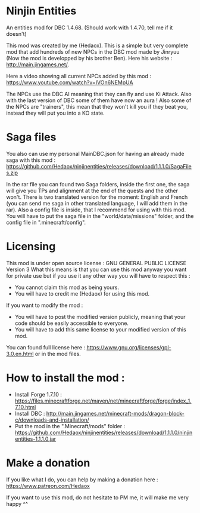 # Ninjin Entities

An entities mod for DBC 1.4.68. (Should work with 1.4.70, tell me if it doesn't)

This mod was created by me (Hedaox). This is a simple but very complete mod that add hundreds of new NPCs in the DBC mod made by Jinryuu (Now the mod is developped by his brother Ben). Here his website : http://main.jingames.net/.

Here a video showing all current NPCs added by this mod : https://www.youtube.com/watch?v=IVOn6NEMpUA

The NPCs use the DBC AI meaning that they can fly and use Ki Attack. Also with the last version of DBC some of them have now an aura ! Also some of the NPCs are "trainers", this mean that they won't kill you if they beat you, instead they will put you into a KO state. 

# Saga files

You also can use my personal MainDBC.json for having an already made saga with this mod : https://github.com/Hedaox/ninjinentities/releases/download/1.1.1.0/SagaFiles.zip

In the rar file you can found two Saga folders, inside the first one, the saga will give you TPs and alignment at the end of the quests and the other won't. There is two translated version for the moment: English and French (you can send me saga in other translated language, I will add them in the rar). Also a config file is inside, that I recommend for using with this mod. You will have to put the saga file in the "world/data/missions" folder, and the config file in ".minecraft/config".

# Licensing

This mod is under open source license : GNU GENERAL PUBLIC LICENSE Version 3
What this means is that you can use this mod anyway you want for private use
but if you use it any other way you will have to respect this : 
 - You cannot claim this mod as being yours.
 - You will have to credit me (Hedaox) for using this mod.
 
 If you want to modify the mod :
 - You will have to post the modified version publicly, meaning that your code 
 should be easily accessible to everyone.
 - You will have to add this same license to your modified version of this mod.
 
You can found full license here : https://www.gnu.org/licenses/gpl-3.0.en.html or in the mod files.

# How to install the mod : 

- Install Forge 1.7.10 : https://files.minecraftforge.net/maven/net/minecraftforge/forge/index_1.7.10.html
- Install DBC : http://main.jingames.net/minecraft-mods/dragon-block-c/downloads-and-installation/
- Put the mod in the ".Minecraft/mods" folder : https://github.com/Hedaox/ninjinentities/releases/download/1.1.1.0/ninjinentities-1.1.1.0.jar

# Make a donation

If you like what I do, you can help by making a donation here : https://www.patreon.com/Hedaox

If you want to use this mod, do not hesitate to PM me, it will make me very happy ^^
